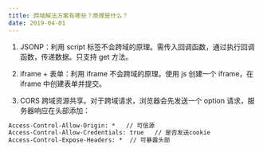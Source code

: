 ```yaml
---
title: 跨域解法方案有哪些？原理是什么？
date: 2019-04-01
---
```


1. JSONP：利用 script 标签不会跨域的原理。需传入回调函数，通过执行回调函数，传递数据。只支持 get 方法。

2. iframe + 表单：利用 iframe 不会跨域的原理。使用 js 创建一个 iframe，在 iframe 中创建表单并提交。

3. CORS 跨域资源共享。对于跨域请求，浏览器会先发送一个 option 请求，服务器响应在头部添加：

```txt
Access-Control-Allow-Origin: *   // 可信源
Access-Control-Allow-Credentials: true   // 是否发送cookie
Access-Control-Expose-Headers: *  // 可暴露头部
```